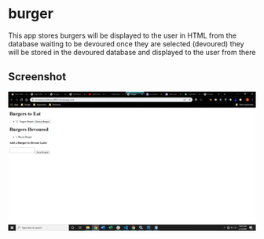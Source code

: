 # burger
This app stores burgers will be displayed to the user in HTML from the database waiting to be devoured once they are selected (devoured) they will be stored in the devoured database and displayed to the user from there

## Screenshot

![Project Screenshot](./public/assets/img/screenshot.png)